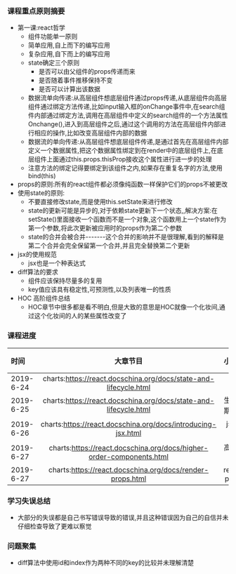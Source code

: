 ### 课程重点原则摘要
- 第一课:react哲学
  - 组件功能单一原则
  - 简单应用,自上而下的编写应用
  - 复杂应用,自下而上的编写应用
  - state确定三个原则
    - 是否可以由父组件的props传递而来
    - 是否随着事件推移保持不变
    - 是否可以计算出该数据  
  - 数据流单向传递:从高层组件想底层组件通过props传递,从底层组件向高层组件通过绑定方法传递,比如input输入框的onChange事件中,在search组件内部通过绑定方法,调用在高层组件中定义的search组件的一个方法属性Onchange(),进入到高层组件之后,通过这个调用的方法在高层组件内部进行相应的操作,比如改变高层组件内部的数据
  - 数据流的单向传递:从高层组件想底层组件传递,是通过首先在高层组件内部定义一个数据属性,把这个数据属性绑定到在render中的底层组件上,在底层组件上面通过this.props.thisProp接收这个属性进行进一步的处理
  - 注意方法的绑定记得要绑定到该组件之内,如果存在重复名字的方法,使用bind(this)
- props的原则:所有的react组件都必须像纯函数一样保护它们的props不被更改
- 使用state的原则:
  - 不要直接修改state,而是使用this.setState来进行修改
  - state的更新可能是异步的,对于依赖state更新下一个状态,,解决方案:在setState()里面接收一个函数而不是一个对象,这个函数用上一个state作为第一个参数,将此次更新被应用时的props作为第二个参数
  - state的合并会被合并-------这个合并的影响并不是很理解,看到的解释是第二个合并会完全保留第一个合并,并且完全替换第二个更新
- jsx的使用规范
  - jsx也是一个种表达式
- diff算法的要求
  - 组件应该保持尽量多的复用
  - key值应该具有稳定性,可预测性,以及列表唯一的性质
- HOC 高阶组件总结
  - HOC章节中很多都是看不明白,但是大致的意思是HOC就像一个化妆间,通过这个化妆间的人的某些属性改变了
### 课程进度
| 时间      | 大章节目  | 小章节       |预算(min)|实际|
| :-------- | :----------:| :-----------: |:---:|:---:|
| 2019-6-24 | charts:https://react.docschina.org/docs/state-and-lifecycle.html |||
| 2019-6-25 | charts:https://react.docschina.org/docs/state-and-lifecycle.html | 生命周期方法 |||
| 2019-6-26 | charts:https://react.docschina.org/docs/introducing-jsx.html     | jsx简介      |||
|2019-6-27|charts:https://react.docschina.org/docs/higher-order-components.html   |高阶组件|60|50|
|2019-6-27|charts:https://react.docschina.org/docs/render-props.html  |render props|60||


### 学习失误总结
- 大部分的失误都是自己书写错误导致的错误,并且这种错误因为自己的自信并未仔细检查导致了更难以察觉

### 问题聚集
- diff算法中使用id和index作为两种不同的key的比较并未理解清楚